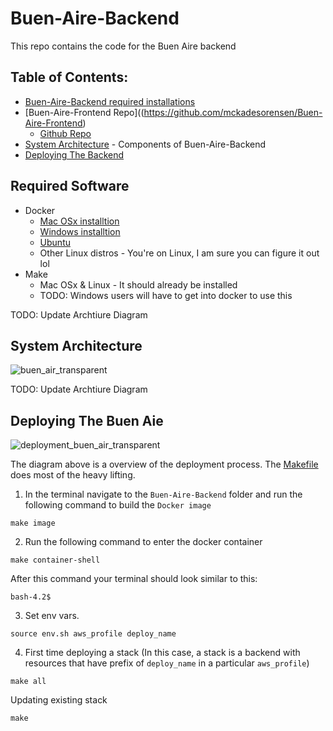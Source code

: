 # Buen-Aire-Backend 
This repo contains the code for the Buen Aire backend
## Table of Contents: 
* [Buen-Aire-Backend required installations]()
* [Buen-Aire-Frontend Repo]((https://github.com/mckadesorensen/Buen-Aire-Frontend)
  * [Github Repo](https://github.com/mckadesorensen/Buen-Aire-Frontend)
* [System Architecture](#system-architecture) - Components of Buen-Aire-Backend
* [Deploying The Backend](#Deploying-The-Buen-Aie)


## Required Software 
* Docker 
  * [Mac OSx installtion](https://docs.docker.com/docker-for-mac/install/)
  * [Windows installtion](https://docs.docker.com/docker-for-windows/install/)
  * [Ubuntu](https://docs.docker.com/engine/install/ubuntu/)
  * Other Linux distros - You're on Linux, I am sure you can figure it out lol
* Make
  * Mac OSx & Linux - It should already be installed    
  * TODO: Windows users will have to get into docker to use this 

TODO: Update Archtiure Diagram
## System Architecture
![buen_air_transparent](https://user-images.githubusercontent.com/49543713/112903316-ce42ab00-9093-11eb-9852-2bc323043616.png)

TODO: Update Archtiure Diagram
## Deploying The Buen Aie
![deployment_buen_air_transparent](https://user-images.githubusercontent.com/49543713/112903355-dbf83080-9093-11eb-9661-bec0dd72caee.png)

The diagram above is a overview of the deployment process. The [Makefile](https://github.com/mckadesorensen/Buen-Aire-Backend/blob/main/Makefile) does most of the heavy lifting.

1. In the terminal navigate to the `Buen-Aire-Backend` folder and run the following command to build the `Docker image`
```Terminal
make image
```

2. Run the following command to enter the docker container

```Terminal
make container-shell
```
After this command your terminal should look similar to this:
```Terminal 
bash-4.2$ 

```

3. Set env vars. 
```Terminal
source env.sh aws_profile deploy_name
```

4. First time deploying a stack (In this case, a stack is a backend with resources that have prefix of `deploy_name` in a particular `aws_profile`)
```
make all
```
Updating existing stack
```
make
```

